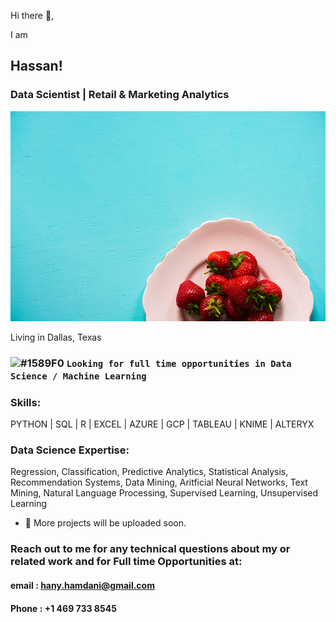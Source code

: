 Hi there 👋, 

I am 
## Hassan!

### Data Scientist | Retail & Marketing Analytics 
![Data Scientist | Retail & Marketing Analytics ](https://github.com/hanyhamdani/hanyhamdani/blob/main/portfolio-3.jpg)



Living in Dallas, Texas


### ![#1589F0](https://via.placeholder.com/15/1589F0/000000?text=+) `Looking for full time opportunities in Data Science / Machine Learning`



### Skills:
PYTHON | SQL | R | EXCEL | AZURE | GCP | TABLEAU | KNIME | ALTERYX

### Data Science Expertise: 

Regression, Classification, Predictive Analytics, Statistical Analysis, Recommendation Systems, Data Mining,
Aritficial Neural Networks, Text Mining, Natural Language Processing, Supervised Learning, Unsupervised Learning



- 🔭  More projects will be uploaded soon.



### Reach out to me for any technical questions about my or related work and for Full time Opportunities at:
#### email : hany.hamdani@gmail.com
#### Phone : +1 469 733 8545



<!---
hanyhamdani/hanyhamdani is a ✨ special ✨ repository because its `README.md` (this file) appears on your GitHub profile.
You can click the Preview link to take a look at your changes.
--->
